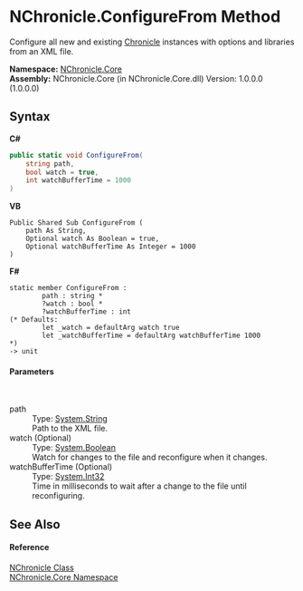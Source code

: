 # NChronicle.ConfigureFrom Method 
 

Configure all new and existing <a href="T_NChronicle_Core_Model_Chronicle.md">Chronicle</a> instances with options and libraries from an XML file.

**Namespace:**&nbsp;<a href="N_NChronicle_Core.md">NChronicle.Core</a><br />**Assembly:**&nbsp;NChronicle.Core (in NChronicle.Core.dll) Version: 1.0.0.0 (1.0.0.0)

## Syntax

**C#**<br />
``` C#
public static void ConfigureFrom(
	string path,
	bool watch = true,
	int watchBufferTime = 1000
)
```

**VB**<br />
``` VB
Public Shared Sub ConfigureFrom ( 
	path As String,
	Optional watch As Boolean = true,
	Optional watchBufferTime As Integer = 1000
)
```

**F#**<br />
``` F#
static member ConfigureFrom : 
        path : string * 
        ?watch : bool * 
        ?watchBufferTime : int 
(* Defaults:
        let _watch = defaultArg watch true
        let _watchBufferTime = defaultArg watchBufferTime 1000
*)
-> unit 

```


#### Parameters
&nbsp;<dl><dt>path</dt><dd>Type: <a href="http://msdn2.microsoft.com/en-us/library/s1wwdcbf" target="_blank">System.String</a><br />Path to the XML file.</dd><dt>watch (Optional)</dt><dd>Type: <a href="http://msdn2.microsoft.com/en-us/library/a28wyd50" target="_blank">System.Boolean</a><br />Watch for changes to the file and reconfigure when it changes.</dd><dt>watchBufferTime (Optional)</dt><dd>Type: <a href="http://msdn2.microsoft.com/en-us/library/td2s409d" target="_blank">System.Int32</a><br />Time in milliseconds to wait after a change to the file until reconfiguring.</dd></dl>

## See Also


#### Reference
<a href="T_NChronicle_Core_NChronicle.md">NChronicle Class</a><br /><a href="N_NChronicle_Core.md">NChronicle.Core Namespace</a><br />
